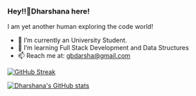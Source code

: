 ### Hey!!👋Dharshana here!

I am yet another human exploring the code world!

- 🔭 I’m currently an University Student.
- 🌱 I’m learning Full Stack Development and Data Structures 
- 📫 Reach me at: gbdarsha@gmail.com

[![GitHub Streak](https://github-readme-streak-stats.herokuapp.com?user=aintcyborg&theme=vue)](https://git.io/streak-stats)

[![Dharshana's GitHub stats](https://github-readme-stats.vercel.app/api?username=aintcyborg&theme=vue&date_format=M%20j%5B%2C%20Y%5D)](https://github.com/aintcyborg/github-readme-stats)
